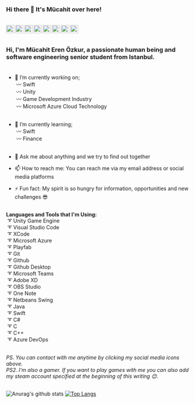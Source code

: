 ### Hi there 👋 It's Mücahit over here! 
 
 <br/>

<a href="https://www.linkedin.com/in/mucahiterenozkur/">
  <img align="left" alt="Mücahit's Linkedin" width="22px" src="https://cdn.jsdelivr.net/npm/simple-icons@v3/icons/linkedin.svg" />
</a>
<a href="https://mucahiterenozkur.itch.io/">
  <img align="left" alt="Mücahit's Itch.io" width="22px" src="https://cdn.jsdelivr.net/npm/simple-icons@3.13.0/icons/itch-dot-io.svg" />
</a>
<a href="https://www.youtube.com/channel/UCY7yBMEWy2ZUZJ5XMtpG7aQ">
  <img align="left" alt="Mücahit's Youtube" width="22px" src="https://cdn.jsdelivr.net/npm/simple-icons@v3/icons/youtube.svg" />
</a>
<a href="https://www.twitch.tv/cartilagotv">
  <img align="left" alt="Mücahit's Twitch" width="22px" src="https://cdn.jsdelivr.net/npm/simple-icons@3.13.0/icons/twitch.svg" />
</a>
<a href="https://www.instagram.com/mucahiterenozkur/">
  <img align="left" alt="Mücahit's Instagram" width="22px" src="https://cdn.jsdelivr.net/npm/simple-icons@v3/icons/instagram.svg" />
</a>
<a href="https://www.facebook.com/mucahiteren.ozkur">
  <img align="left" alt="Mücahit's Facebook" width="22px" src="https://cdn.jsdelivr.net/npm/simple-icons@v3/icons/facebook.svg" />
</a>
<a href="https://discord.gg/gR8HXM">
  <img align="left" alt="Mücahit's Discord" width="22px" src="https://cdn.jsdelivr.net/npm/simple-icons@v3/icons/discord.svg" />
</a>
<a href="https://steamcommunity.com/profiles/76561198164201767">
  <img align="left" alt="Mücahit's Steam" width="22px" src="https://cdn.jsdelivr.net/npm/simple-icons@v3/icons/steam.svg" />
</a> <br>

<br />


<!--
**mucahiterenozkur/mucahiterenozkur** is a ✨ _special_ ✨ repository because its `README.md` (this file) appears on your GitHub profile.
-->

### Hi, I'm Mücahit Eren Özkur, a passionate human being and software engineering senior student from Istanbul.<br><br>


- 🔭 I’m currently working on;<br> 
     &nbsp;〰 Swift<br>
     &nbsp;〰 Unity <br>
     &nbsp;〰 Game Development Industry <br>
     &nbsp;〰 Microsoft Azure Cloud Technology<br><br>
     
- 🌱 I’m currently learning;<br>
     &nbsp;〰 Swift<br>
     &nbsp;〰 Finance<br><br>
     
- 💬 Ask me about anything and we try to find out together
- 📫 How to reach me: You can reach me via my email address or social media platforms
- ⚡ Fun fact: My spirit is so hungry for information, opportunities and new challenges 😎 <br><br>

**Languages and Tools that I'm Using:** <br>
&nbsp;➰ Unity Game Engine<br>
&nbsp;➰ Visual Studio Code<br>
&nbsp;➰ XCode<br>
&nbsp;➰ Microsoft Azure<br>
&nbsp;➰ Playfab<br>
&nbsp;➰ Git<br>
&nbsp;➰ Github<br>
&nbsp;➰ Github Desktop<br>
&nbsp;➰ Microsoft Teams<br>
&nbsp;➰ Adobe XD<br>
&nbsp;➰ OBS Studio<br>
&nbsp;➰ One Note<br>
&nbsp;➰ Netbeans Swing<br>
&nbsp;➰ Java <br>
&nbsp;➰ Swift <br>
&nbsp;➰ C#<br>
&nbsp;➰ C<br>
&nbsp;➰ C++<br>
&nbsp;➰ Azure DevOps<br><br>

<i>PS.  You can contact with me anytime by clicking my social media icons above.</i><br />
<i>PS2. I'm also a gamer. If you want to play games with me you can also add my steam account specified at the beginning of this writing 😊.</i><br /><br> 



![Anurag's github stats](https://github-readme-stats.vercel.app/api?username=mucahiterenozkur&show_icons=true&theme=radical)
[![Top Langs](https://github-readme-stats.vercel.app/api/top-langs/?username=mucahiterenozkur&show_icons=true&theme=radical)](https://github.com/anuraghazra/github-readme-stats)



